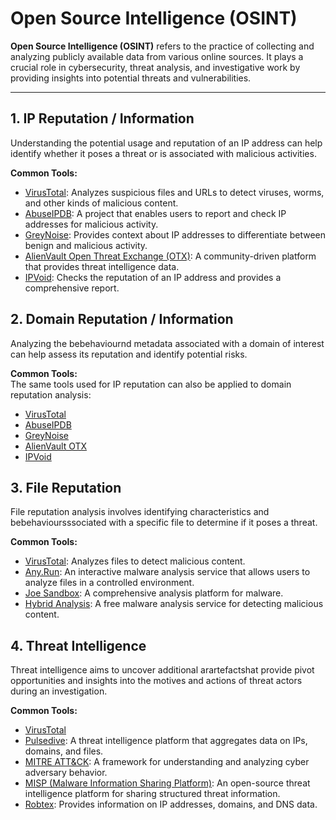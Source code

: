 # Open Source Intelligence (OSINT)

**Open Source Intelligence (OSINT)** refers to the practice of collecting and analyzing publicly available data from various online sources. It plays a crucial role in cybersecurity, threat analysis, and investigative work by providing insights into potential threats and vulnerabilities.

---

## 1. IP Reputation / Information

Understanding the potential usage and reputation of an IP address can help identify whether it poses a threat or is associated with malicious activities. 

**Common Tools:**
- [VirusTotal](https://www.virustotal.com): Analyzes suspicious files and URLs to detect viruses, worms, and other kinds of malicious content.
- [AbuseIPDB](https://www.abuseipdb.com): A project that enables users to report and check IP addresses for malicious activity.
- [GreyNoise](https://www.greynoise.io): Provides context about IP addresses to differentiate between benign and malicious activity.
- [AlienVault Open Threat Exchange (OTX)](https://otx.alienvault.com): A community-driven platform that provides threat intelligence data.
- [IPVoid](https://www.ipvoid.com): Checks the reputation of an IP address and provides a comprehensive report.



## 2. Domain Reputation / Information

Analyzing the bebehaviournd metadata associated with a domain of interest can help assess its reputation and identify potential risks.

**Common Tools:**  
The same tools used for IP reputation can also be applied to domain reputation analysis:
- [VirusTotal](https://www.virustotal.com)
- [AbuseIPDB](https://www.abuseipdb.com)
- [GreyNoise](https://www.greynoise.io)
- [AlienVault OTX](https://otx.alienvault.com)
- [IPVoid](https://www.ipvoid.com)



## 3. File Reputation

File reputation analysis involves identifying characteristics and bebehavioursssociated with a specific file to determine if it poses a threat.

**Common Tools:**
- [VirusTotal](https://www.virustotal.com): Analyzes files to detect malicious content.
- [Any.Run](https://any.run): An interactive malware analysis service that allows users to analyze files in a controlled environment.
- [Joe Sandbox](https://www.joesandbox.com): A comprehensive analysis platform for malware.
- [Hybrid Analysis](https://www.hybrid-analysis.com): A free malware analysis service for detecting malicious content.



## 4. Threat Intelligence

Threat intelligence aims to uncover additional arartefactshat provide pivot opportunities and insights into the motives and actions of threat actors during an investigation.

**Common Tools:**
- [VirusTotal](https://www.virustotal.com)
- [Pulsedive](https://pulsedive.com): A threat intelligence platform that aggregates data on IPs, domains, and files.
- [MITRE ATT&CK](https://attack.mitre.org): A framework for understanding and analyzing cyber adversary behavior.
- [MISP (Malware Information Sharing Platform)](https://www.misp-project.org): An open-source threat intelligence platform for sharing structured threat information.
- [Robtex](https://www.robtex.com): Provides information on IP addresses, domains, and DNS data.


